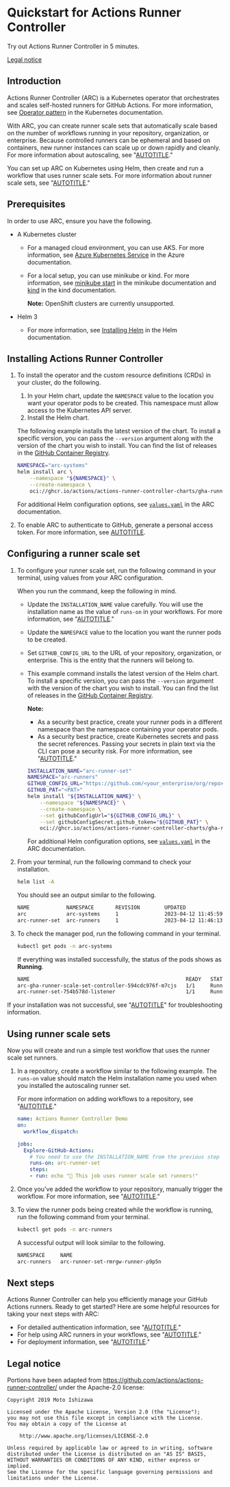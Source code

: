 # Quickstart for Actions Runner Controller

Try out Actions Runner Controller in 5 minutes.

[Legal notice](#legal-notice)

## Introduction

Actions Runner Controller (ARC) is a Kubernetes operator that orchestrates and scales self-hosted runners for GitHub Actions. For more information, see [Operator pattern](https://kubernetes.io/docs/concepts/extend-kubernetes/operator/) in the Kubernetes documentation.

With ARC, you can create runner scale sets that automatically scale based on the number of workflows running in your repository, organization, or enterprise. Because controlled runners can be ephemeral and based on containers, new runner instances can scale up or down rapidly and cleanly. For more information about autoscaling, see "[AUTOTITLE](/actions/hosting-your-own-runners/managing-self-hosted-runners/autoscaling-with-self-hosted-runners)."

You can set up ARC on Kubernetes using Helm, then create and run a workflow that uses runner scale sets. For more information about runner scale sets, see "[AUTOTITLE](/actions/hosting-your-own-runners/managing-self-hosted-runners-with-actions-runner-controller/deploying-runner-scale-sets-with-actions-runner-controller#runner-scale-set)."

## Prerequisites

In order to use ARC, ensure you have the following.

- A Kubernetes cluster
  - For a managed cloud environment, you can use AKS. For more information, see [Azure Kubernetes Service](https://azure.microsoft.com/en-us/products/kubernetes-service) in the Azure documentation.
  - For a local setup, you can use minikube or kind. For more information, see [minikube start](https://minikube.sigs.k8s.io/docs/start/) in the minikube documentation and [kind](https://kind.sigs.k8s.io/) in the kind documentation.

    <div class="ghd-spotlight ghd-spotlight-note border rounded-1 my-3 p-3 f5 color-border-accent-emphasis color-bg-accent">

    **Note:** OpenShift clusters are currently unsupported.

    </div>

- Helm 3
  - For more information, see [Installing Helm](https://helm.sh/docs/intro/install/) in the Helm documentation.

## Installing Actions Runner Controller

1. To install the operator and the custom resource definitions (CRDs) in your cluster, do the following.
    1. In your Helm chart, update the `NAMESPACE` value to the location you want your operator pods to be created. This namespace must allow access to the Kubernetes API server.
    1. Install the Helm chart.

    The following example installs the latest version of the chart. To install a specific version, you can pass the `--version` argument along with the version of the chart you wish to install. You can find the list of releases in the [GitHub Container Registry](https://github.com/actions/actions-runner-controller/pkgs/container/actions-runner-controller-charts%2Fgha-runner-scale-set-controller).

    ```bash copy
    NAMESPACE="arc-systems"
    helm install arc \
        --namespace "${NAMESPACE}" \
        --create-namespace \
        oci://ghcr.io/actions/actions-runner-controller-charts/gha-runner-scale-set-controller
    ```

    For additional Helm configuration options, see [`values.yaml`](https://github.com/actions/actions-runner-controller/blob/master/charts/gha-runner-scale-set-controller/values.yaml) in the ARC documentation.

1. To enable ARC to authenticate to GitHub, generate a personal access token. For more information, see [AUTOTITLE](/actions/hosting-your-own-runners/managing-self-hosted-runners-with-actions-runner-controller/authenticating-to-the-github-api#deploying-using-personal-access-token-classic-authentication).

## Configuring a runner scale set

1. To configure your runner scale set, run the following command in your terminal, using values from your ARC configuration.

    When you run the command, keep the following in mind.

    - Update the `INSTALLATION_NAME` value carefully. You will use the installation name as the value of `runs-on` in your workflows. For more information, see "[AUTOTITLE](/actions/using-workflows/workflow-syntax-for-github-actions#jobsjob_idruns-on)."
    - Update the `NAMESPACE` value to the location you want the runner pods to be created.
    - Set `GITHUB_CONFIG_URL` to the URL of your repository, organization, or enterprise. This is the entity that the runners will belong to.
    - This example command installs the latest version of the Helm chart. To install a specific version, you can pass the `--version` argument with the version of the chart you wish to install. You can find the list of releases in the [GitHub Container Registry](https://github.com/actions/actions-runner-controller/pkgs/container/actions-runner-controller-charts%2Fgha-runner-scale-set).

        <div class="ghd-spotlight ghd-spotlight-note border rounded-1 my-3 p-3 f5 color-border-accent-emphasis color-bg-accent">

        **Note:**
        - As a security best practice, create your runner pods in a different namespace than the namespace containing your operator pods.
        - As a security best practice, create Kubernetes secrets and pass the secret references. Passing your secrets in plain text via the CLI can pose a security risk. For more information, see "[AUTOTITLE](/actions/hosting-your-own-runners/managing-self-hosted-runners-with-actions-runner-controller/deploying-runner-scale-sets-with-actions-runner-controller)."

        </div>

        ```bash copy
        INSTALLATION_NAME="arc-runner-set"
        NAMESPACE="arc-runners"
        GITHUB_CONFIG_URL="https://github.com/<your_enterprise/org/repo>"
        GITHUB_PAT="<PAT>"
        helm install "${INSTALLATION_NAME}" \
            --namespace "${NAMESPACE}" \
            --create-namespace \
            --set githubConfigUrl="${GITHUB_CONFIG_URL}" \
            --set githubConfigSecret.github_token="${GITHUB_PAT}" \
            oci://ghcr.io/actions/actions-runner-controller-charts/gha-runner-scale-set
        ```

        For additional Helm configuration options, see [`values.yaml`](https://github.com/actions/actions-runner-controller/blob/master/charts/gha-runner-scale-set/values.yaml) in the ARC documentation.

1. From your terminal, run the following command to check your installation.

    ```bash copy
    helm list -A
    ```

    You should see an output similar to the following.

    ```bash
    NAME            NAMESPACE       REVISION        UPDATED                                 STATUS          CHART                                       APP VERSION
    arc             arc-systems     1               2023-04-12 11:45:59.152090536 +0000 UTC deployed        gha-runner-scale-set-controller-0.4.0       0.4.0
    arc-runner-set  arc-runners     1               2023-04-12 11:46:13.451041354 +0000 UTC deployed        gha-runner-scale-set-0.4.0                  0.4.0
    ```

1. To check the manager pod, run the following command in your terminal.

    ```bash copy
    kubectl get pods -n arc-systems
    ```

    If everything was installed successfully, the status of the pods shows as **Running**.

    ```bash
    NAME                                                   READY   STATUS    RESTARTS   AGE
    arc-gha-runner-scale-set-controller-594cdc976f-m7cjs   1/1     Running   0          64s
    arc-runner-set-754b578d-listener                       1/1     Running   0          12s
    ```

If your installation was not successful, see "[AUTOTITLE](/actions/hosting-your-own-runners/managing-self-hosted-runners-with-actions-runner-controller/troubleshooting-actions-runner-controller-errors)" for troubleshooting information.

## Using runner scale sets

Now you will create and run a simple test workflow that uses the runner scale set runners.

1. In a repository, create a workflow similar to the following example. The `runs-on` value should match the Helm installation name you used when you installed the autoscaling runner set.

    For more information on adding workflows to a repository, see "[AUTOTITLE](/actions/quickstart#creating-your-first-workflow)."

    ```yaml copy
    name: Actions Runner Controller Demo
    on:
      workflow_dispatch:

    jobs:
      Explore-GitHub-Actions:
        # You need to use the INSTALLATION_NAME from the previous step
        runs-on: arc-runner-set
        steps:
        - run: echo "🎉 This job uses runner scale set runners!"
    ```

1. Once you've added the workflow to your repository, manually trigger the workflow. For more information, see "[AUTOTITLE](/actions/managing-workflow-runs/manually-running-a-workflow)."

1. To view the runner pods being created while the workflow is running, run the following command from your terminal.

    ```bash copy
    kubectl get pods -n arc-runners
    ```

    A successful output will look similar to the following.

    ```bash
    NAMESPACE     NAME                                                  READY   STATUS    RESTARTS      AGE
    arc-runners   arc-runner-set-rmrgw-runner-p9p5n                     1/1     Running   0             21s
    ```

## Next steps

Actions Runner Controller can help you efficiently manage your GitHub Actions runners. Ready to get started? Here are some helpful resources for taking your next steps with ARC:

- For detailed authentication information, see "[AUTOTITLE](/actions/hosting-your-own-runners/managing-self-hosted-runners-with-actions-runner-controller/authenticating-to-the-github-api)."
- For help using ARC runners in your workflows, see "[AUTOTITLE](/actions/hosting-your-own-runners/managing-self-hosted-runners-with-actions-runner-controller/using-actions-runner-controller-runners-in-a-workflow)."
- For deployment information, see "[AUTOTITLE](/actions/hosting-your-own-runners/managing-self-hosted-runners-with-actions-runner-controller/deploying-runner-scale-sets-with-actions-runner-controller)."

## Legal notice

Portions have been adapted from https://github.com/actions/actions-runner-controller/ under the Apache-2.0 license:

```text
Copyright 2019 Moto Ishizawa

Licensed under the Apache License, Version 2.0 (the "License");
you may not use this file except in compliance with the License.
You may obtain a copy of the License at

    http://www.apache.org/licenses/LICENSE-2.0

Unless required by applicable law or agreed to in writing, software
distributed under the License is distributed on an "AS IS" BASIS,
WITHOUT WARRANTIES OR CONDITIONS OF ANY KIND, either express or implied.
See the License for the specific language governing permissions and
limitations under the License.
```
